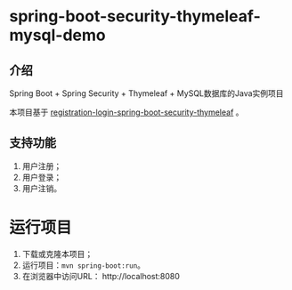 # spring-boot-security-thymeleaf-mysql-demo

## 介绍

Spring Boot + Spring Security + Thymeleaf + MySQL数据库的Java实例项目

本项目基于 [registration-login-spring-boot-security-thymeleaf](https://github.com/knowledgefactory4u/registration-login-spring-boot-security-thymeleaf) 。

## 支持功能

1. 用户注册；
2. 用户登录；
3. 用户注销。

# 运行项目

1. 下载或克隆本项目；
2. 运行项目：`mvn spring-boot:run`。
3. 在浏览器中访问URL： http://localhost:8080